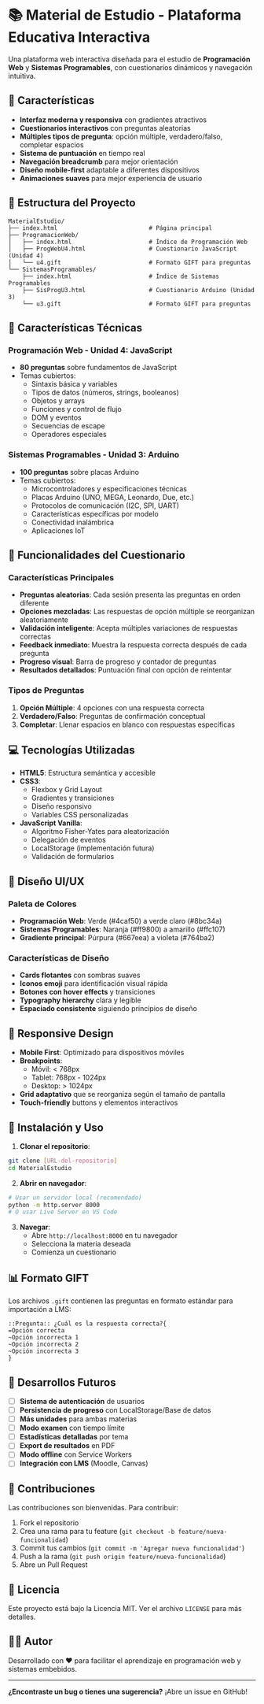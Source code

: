 # 📚 Material de Estudio - Plataforma Educativa Interactiva

Una plataforma web interactiva diseñada para el estudio de **Programación Web** y **Sistemas Programables**, con cuestionarios dinámicos y navegación intuitiva.

## 🌟 Características

- **Interfaz moderna y responsiva** con gradientes atractivos
- **Cuestionarios interactivos** con preguntas aleatorias
- **Múltiples tipos de pregunta**: opción múltiple, verdadero/falso, completar espacios
- **Sistema de puntuación** en tiempo real
- **Navegación breadcrumb** para mejor orientación
- **Diseño mobile-first** adaptable a diferentes dispositivos
- **Animaciones suaves** para mejor experiencia de usuario

## 📁 Estructura del Proyecto

```
MaterialEstudio/
├── index.html                          # Página principal
├── ProgramacionWeb/
│   ├── index.html                      # Índice de Programación Web
│   ├── ProgWebU4.html                  # Cuestionario JavaScript (Unidad 4)
│   └── u4.gift                         # Formato GIFT para preguntas
└── SistemasProgramables/
    ├── index.html                      # Índice de Sistemas Programables
    ├── SisProgU3.html                  # Cuestionario Arduino (Unidad 3)
    └── u3.gift                         # Formato GIFT para preguntas
```

## 🚀 Características Técnicas

### Programación Web - Unidad 4: JavaScript
- **80 preguntas** sobre fundamentos de JavaScript
- Temas cubiertos:
  - Sintaxis básica y variables
  - Tipos de datos (números, strings, booleanos)
  - Objetos y arrays
  - Funciones y control de flujo
  - DOM y eventos
  - Secuencias de escape
  - Operadores especiales

### Sistemas Programables - Unidad 3: Arduino
- **100 preguntas** sobre placas Arduino
- Temas cubiertos:
  - Microcontroladores y especificaciones técnicas
  - Placas Arduino (UNO, MEGA, Leonardo, Due, etc.)
  - Protocolos de comunicación (I2C, SPI, UART)
  - Características específicas por modelo
  - Conectividad inalámbrica
  - Aplicaciones IoT

## 🎯 Funcionalidades del Cuestionario

### Características Principales
- **Preguntas aleatorias**: Cada sesión presenta las preguntas en orden diferente
- **Opciones mezcladas**: Las respuestas de opción múltiple se reorganizan aleatoriamente
- **Validación inteligente**: Acepta múltiples variaciones de respuestas correctas
- **Feedback inmediato**: Muestra la respuesta correcta después de cada pregunta
- **Progreso visual**: Barra de progreso y contador de preguntas
- **Resultados detallados**: Puntuación final con opción de reintentar

### Tipos de Preguntas
1. **Opción Múltiple**: 4 opciones con una respuesta correcta
2. **Verdadero/Falso**: Preguntas de confirmación conceptual
3. **Completar**: Llenar espacios en blanco con respuestas específicas

## 💻 Tecnologías Utilizadas

- **HTML5**: Estructura semántica y accesible
- **CSS3**: 
  - Flexbox y Grid Layout
  - Gradientes y transiciones
  - Diseño responsivo
  - Variables CSS personalizadas
- **JavaScript Vanilla**:
  - Algoritmo Fisher-Yates para aleatorización
  - Delegación de eventos
  - LocalStorage (implementación futura)
  - Validación de formularios

## 🎨 Diseño UI/UX

### Paleta de Colores
- **Programación Web**: Verde (#4caf50) a verde claro (#8bc34a)
- **Sistemas Programables**: Naranja (#ff9800) a amarillo (#ffc107)
- **Gradiente principal**: Púrpura (#667eea) a violeta (#764ba2)

### Características de Diseño
- **Cards flotantes** con sombras suaves
- **Iconos emoji** para identificación visual rápida
- **Botones con hover effects** y transiciones
- **Typography hierarchy** clara y legible
- **Espaciado consistente** siguiendo principios de diseño

## 📱 Responsive Design

- **Mobile First**: Optimizado para dispositivos móviles
- **Breakpoints**:
  - Móvil: < 768px
  - Tablet: 768px - 1024px
  - Desktop: > 1024px
- **Grid adaptativo** que se reorganiza según el tamaño de pantalla
- **Touch-friendly** buttons y elementos interactivos

## 🔧 Instalación y Uso

1. **Clonar el repositorio**:
```bash
git clone [URL-del-repositorio]
cd MaterialEstudio
```

2. **Abrir en navegador**:
```bash
# Usar un servidor local (recomendado)
python -m http.server 8000
# O usar Live Server en VS Code
```

3. **Navegar**:
   - Abre `http://localhost:8000` en tu navegador
   - Selecciona la materia deseada
   - Comienza un cuestionario

## 📊 Formato GIFT

Los archivos `.gift` contienen las preguntas en formato estándar para importación a LMS:

```gift
::Pregunta:: ¿Cuál es la respuesta correcta?{
=Opción correcta
~Opción incorrecta 1
~Opción incorrecta 2
~Opción incorrecta 3
}
```

## 🚧 Desarrollos Futuros

- [ ] **Sistema de autenticación** de usuarios
- [ ] **Persistencia de progreso** con LocalStorage/Base de datos
- [ ] **Más unidades** para ambas materias
- [ ] **Modo examen** con tiempo límite
- [ ] **Estadísticas detalladas** por tema
- [ ] **Export de resultados** en PDF
- [ ] **Modo offline** con Service Workers
- [ ] **Integración con LMS** (Moodle, Canvas)

## 🤝 Contribuciones

Las contribuciones son bienvenidas. Para contribuir:

1. Fork el repositorio
2. Crea una rama para tu feature (`git checkout -b feature/nueva-funcionalidad`)
3. Commit tus cambios (`git commit -m 'Agregar nueva funcionalidad'`)
4. Push a la rama (`git push origin feature/nueva-funcionalidad`)
5. Abre un Pull Request

## 📄 Licencia

Este proyecto está bajo la Licencia MIT. Ver el archivo `LICENSE` para más detalles.

## 👨‍💻 Autor

Desarrollado con ❤️ para facilitar el aprendizaje en programación web y sistemas embebidos.

---

**¿Encontraste un bug o tienes una sugerencia?** ¡Abre un issue en GitHub!
